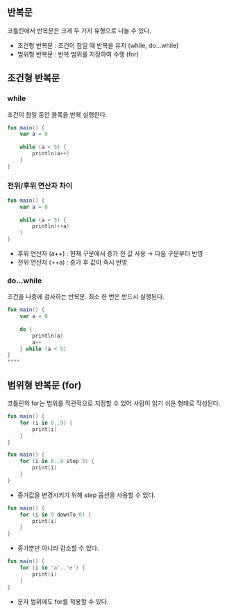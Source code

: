 ## 반복문

코틀린에서 반복문은 크게 두 가지 유형으로 나눌 수 있다.

- 조건형 반복문 : 조건이 참일 때 반복을 유지 (while, do…while)
- 범위형 반복문 : 반복 범위를 지정하여 수행 (for)

## **조건형 반복문**

### **while**

조건이 참일 동안 블록을 반복 실행한다.

```kotlin
fun main() {
    var a = 0
    
    while (a < 5) {
        println(a++)
    }
}
```

### **전위/후위 연산자 차이**

```kotlin
fun main() {
    var a = 0
    
    while (a < 5) {
        println(++a)
    }
}
```

- 후위 연산자 (a++) : 현재 구문에서 증가 전 값 사용 → 다음 구문부터 반영
- 전위 연산자 (++a) : 증가 후 값이 즉시 반영

### **do…while**

조건을 나중에 검사하는 반복문. 최소 한 번은 반드시 실행된다.

```kotlin
fun main() {
    var a = 0
    
    do {
        println(a)
        a++
    } while (a < 5)
}
****
```

## **범위형 반복문 (for)**

코틀린의 for는 범위를 직관적으로 지정할 수 있어 사람이 읽기 쉬운 형태로 작성된다.

```kotlin
fun main() {
    for (i in 0..9) {
        print(i)
    }
}
```

```kotlin
fun main() {
    for (i in 0..9 step 3) {
        print(i)
    }
}
```

- 증가값을 변경시키기 위해 step 옵션을 사용할 수 있다.

```kotlin
fun main() {
    for (i in 9 downTo 0) {
        print(i)
    }
}
```

- 증가뿐만 아니라 감소할 수 있다.

```kotlin
fun main() {
    for (i in 'a'..'e') {
        print(i)
    }
}
```

- 문자 범위에도 for를 적용할 수 있다.
